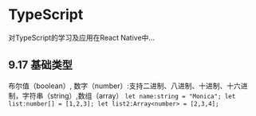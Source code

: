 # TypeScript
对TypeScript的学习及应用在React Native中...

## 9.17 基础类型
   布尔值（boolean）, 数字（number）:支持二进制、八进制、十进制、十六进制，字符串（string）,数组（array）
``
let name:string = "Monica";
let list:number[] = [1,2,3];
let list2:Array<number> = [2,3,4];
``
